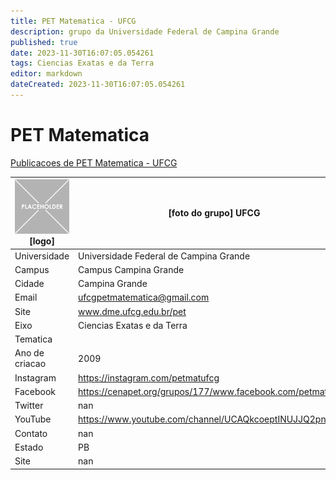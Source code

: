 ```yaml
---
title: PET Matematica - UFCG
description: grupo da Universidade Federal de Campina Grande
published: true
date: 2023-11-30T16:07:05.054261
tags: Ciencias Exatas e da Terra
editor: markdown
dateCreated: 2023-11-30T16:07:05.054261
---
```


# PET Matematica

[Publicacoes de PET Matematica - UFCG](/atividade/171PETMatematicaUFCG/feed.md)

| ![placeholder.png](/placeholder.png) [logo] | [foto do grupo] UFCG         |
| ------------------------------------------- | ------------------------------------------------- |
| Universidade                                | Universidade Federal de Campina Grande      |
| Campus                                      | Campus Campina Grande            |
| Cidade                                      | Campina Grande             |
| Email                                       | ufcgpetmatematica@gmail.com             |
| Site                                        | www.dme.ufcg.edu.br/pet              |
| Eixo                                        | Ciencias Exatas e da Terra              |
| Tematica                                    |           |
| Ano de criacao                              | 2009        |
| Instagram                                   | https://instagram.com/petmatufcg         |
| Facebook                                    | https://cenapet.org/grupos/177/www.facebook.com/petmatufcg          |
| Twitter                                     | nan           |
| YouTube                                     | https://www.youtube.com/channel/UCAQkcoeptINUJJQ2pnYEYiA           |
| Contato                                     | nan         |
| Estado                                      |  PB            |
| Site                                        | nan |

